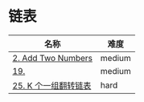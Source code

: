 # 链表

**名称**|**难度**
--------|--------
[2. Add Two Numbers](../problems/2.%20Add%20Two%20Numbers)|medium
[19. ](../problems/19.%20删除链表的倒数第N个节点)|medium
[25. K 个一组翻转链表](../problems/25.%20K%20个一组翻转链表)|hard
